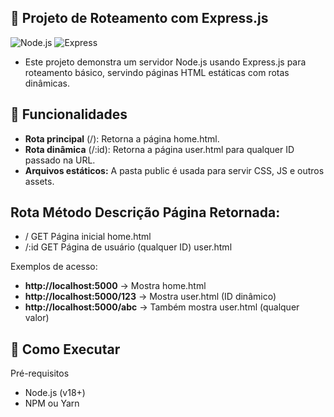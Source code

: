## 📂 Projeto de Roteamento com Express.js
![Node.js](https://img.shields.io/badge/Node.js-18.x-green)
![Express](https://img.shields.io/badge/Express-4.x-lightgrey)
- Este projeto demonstra um servidor Node.js usando Express.js para roteamento básico, servindo páginas HTML estáticas com rotas dinâmicas.

## 🚀 Funcionalidades
- **Rota principal** (/): Retorna a página home.html.
- **Rota dinâmica** (/:id): Retorna a página user.html para qualquer ID passado na URL.
- **Arquivos estáticos:** A pasta public é usada para servir CSS, JS e outros assets.
  
## Rota	Método	Descrição	Página Retornada:
- /	GET	Página inicial	home.html
- /:id	GET	Página de usuário (qualquer ID)	user.html

Exemplos de acesso:
- **http://localhost:5000** → Mostra home.html
- **http://localhost:5000/123** → Mostra user.html (ID dinâmico)
- **http://localhost:5000/abc** → Também mostra user.html (qualquer valor)

## 🚀 Como Executar
Pré-requisitos
- Node.js (v18+)
- NPM ou Yarn
